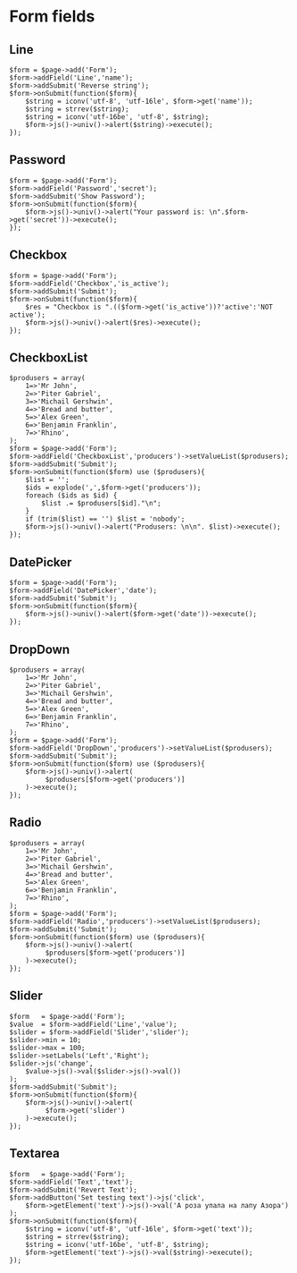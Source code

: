 # Form fields

## Line

    $form = $page->add('Form');
    $form->addField('Line','name');
    $form->addSubmit('Reverse string');
    $form->onSubmit(function($form){
        $string = iconv('utf-8', 'utf-16le', $form->get('name'));
        $string = strrev($string);
        $string = iconv('utf-16be', 'utf-8', $string);
        $form->js()->univ()->alert($string)->execute();
    });

## Password

    $form = $page->add('Form');
    $form->addField('Password','secret');
    $form->addSubmit('Show Password');
    $form->onSubmit(function($form){
        $form->js()->univ()->alert("Your password is: \n".$form->get('secret'))->execute();
    });

## Checkbox

    $form = $page->add('Form');
    $form->addField('Checkbox','is_active');
    $form->addSubmit('Submit');
    $form->onSubmit(function($form){
        $res = "Checkbox is ".(($form->get('is_active'))?'active':'NOT active');
        $form->js()->univ()->alert($res)->execute();
    });

## CheckboxList

    $produsers = array(
        1=>'Mr John',
        2=>'Piter Gabriel',
        3=>'Michail Gershwin',
        4=>'Bread and butter',
        5=>'Alex Green',
        6=>'Benjamin Franklin',
        7=>'Rhino',
    );
    $form = $page->add('Form');
    $form->addField('CheckboxList','producers')->setValueList($produsers);
    $form->addSubmit('Submit');
    $form->onSubmit(function($form) use ($produsers){
        $list = '';
        $ids = explode(',',$form->get('producers'));
        foreach ($ids as $id) {
            $list .= $produsers[$id]."\n";
        }
        if (trim($list) == '') $list = 'nobody';
        $form->js()->univ()->alert("Produsers: \n\n". $list)->execute();
    });

## DatePicker

    $form = $page->add('Form');
    $form->addField('DatePicker','date');
    $form->addSubmit('Submit');
    $form->onSubmit(function($form){
        $form->js()->univ()->alert($form->get('date'))->execute();
    });

## DropDown

    $produsers = array(
        1=>'Mr John',
        2=>'Piter Gabriel',
        3=>'Michail Gershwin',
        4=>'Bread and butter',
        5=>'Alex Green',
        6=>'Benjamin Franklin',
        7=>'Rhino',
    );
    $form = $page->add('Form');
    $form->addField('DropDown','producers')->setValueList($produsers);
    $form->addSubmit('Submit');
    $form->onSubmit(function($form) use ($produsers){
        $form->js()->univ()->alert(
             $produsers[$form->get('producers')]
        )->execute();
    });

## Radio

    $produsers = array(
        1=>'Mr John',
        2=>'Piter Gabriel',
        3=>'Michail Gershwin',
        4=>'Bread and butter',
        5=>'Alex Green',
        6=>'Benjamin Franklin',
        7=>'Rhino',
    );
    $form = $page->add('Form');
    $form->addField('Radio','producers')->setValueList($produsers);
    $form->addSubmit('Submit');
    $form->onSubmit(function($form) use ($produsers){
        $form->js()->univ()->alert(
             $produsers[$form->get('producers')]
        )->execute();
    });

## Slider

    $form   = $page->add('Form');
    $value  = $form->addField('Line','value');
    $slider = $form->addField('Slider','slider');
    $slider->min = 10;
    $slider->max = 100;
    $slider->setLabels('Left','Right');
    $slider->js('change',
        $value->js()->val($slider->js()->val())
    );
    $form->addSubmit('Submit');
    $form->onSubmit(function($form){
        $form->js()->univ()->alert(
             $form->get('slider')
        )->execute();
    });

## Textarea

    $form   = $page->add('Form');
    $form->addField('Text','text');
    $form->addSubmit('Revert Text');
    $form->addButton('Set testing text')->js('click',
        $form->getElement('text')->js()->val('А роза упала на лапу Азора')
    );
    $form->onSubmit(function($form){
        $string = iconv('utf-8', 'utf-16le', $form->get('text'));
        $string = strrev($string);
        $string = iconv('utf-16be', 'utf-8', $string);
        $form->getElement('text')->js()->val($string)->execute();
    });














